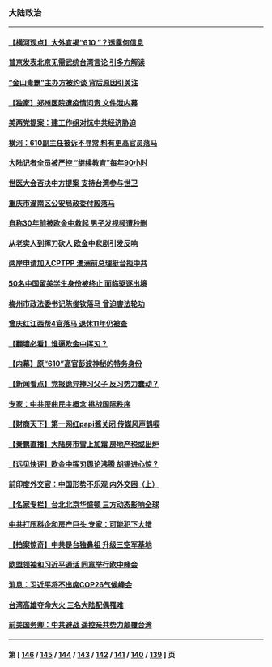 ### 大陆政治
---
#### [【横河观点】大外宣揭“610 ”？透露何信息](../../pages/ncid277/n13309418.md) 
#### [普京发表北京无需武统台湾言论 引多方解读](../../pages/ncid277/n13309275.md) 
#### [“金山毒霸”主办方被约谈 背后原因引关注](../../pages/ncid277/n13308612.md) 
#### [【独家】郑州医院遭疫情问责 文件泄内幕](../../pages/ncid277/n13307886.md) 
#### [美两党提案：建工作组对抗中共经济胁迫](../../pages/ncid277/n13308900.md) 
#### [横河：610副主任被诉不寻常 料有更高官员落马](../../pages/ncid277/n13307942.md) 
#### [大陆记者全员被严控 “继续教育”每年90小时](../../pages/ncid277/n13308542.md) 
#### [世医大会否决中方提案 支持台湾参与世卫](../../pages/ncid277/n13308354.md) 
#### [重庆市潼南区公安局政委付毅落马](../../pages/ncid277/n13308498.md) 
#### [自称30年前被欧金中救起 男子发视频遭秒删](../../pages/ncid277/n13308441.md) 
#### [从老实人到挥刀砍人 欧金中悲剧引发反响](../../pages/ncid277/n13308057.md) 
#### [两岸申请加入CPTPP 澳洲前总理挺台拒中共](../../pages/ncid277/n13308122.md) 
#### [50名中国留美学生身份被终止 面临驱逐出境](../../pages/ncid277/n13308259.md) 
#### [梅州市政法委书记陈俊钦落马 曾迫害法轮功](../../pages/ncid277/n13308240.md) 
#### [曾庆红江西帮4官落马 退休11年仍被查](../../pages/ncid277/n13308097.md) 
#### [【翻墙必看】谁逼欧金中挥刃？](../../pages/ncid277/n13307920.md) 
#### [【内幕】原“610”高官彭波神秘的特务身份](../../pages/ncid277/n13307745.md) 
#### [【新闻看点】党报诡异捧习父子 反习势力蠢动？](../../pages/ncid277/n13307664.md) 
#### [专家：中共歪曲民主概念 挑战国际秩序](../../pages/ncid277/n13307620.md) 
#### [【财商天下】第一网红papi酱关闭 传媒风声鹤唳](../../pages/ncid277/n13307272.md) 
#### [【秦鹏直播】大陆房市雪上加霜 房地产税或出炉](../../pages/ncid277/n13307697.md) 
#### [【远见快评】欧金中挥刃舆论沸腾 胡锡进心惊？](../../pages/ncid277/n13307682.md) 
#### [前印度外交官：中国形势不乐观 内外交困（上）](../../pages/ncid277/n13307574.md) 
#### [【名家专栏】台北北京华盛顿 三方动态影响全球](../../pages/ncid277/n13306869.md) 
#### [中共打压科企和房产巨头 专家：可能犯下大错](../../pages/ncid277/n13307566.md) 
#### [【拍案惊奇】中共是台独鼻祖 升级三空军基地](../../pages/ncid277/n13307016.md) 
#### [欧盟领袖和习近平通话 同意举行欧中峰会](../../pages/ncid277/n13307157.md) 
#### [消息：习近平将不出席COP26气候峰会](../../pages/ncid277/n13307076.md) 
#### [台湾高雄夺命大火 三名大陆配偶罹难](../../pages/ncid277/n13306644.md) 
#### [前美国务卿：中共避战 遥控亲共势力颠覆台湾](../../pages/ncid277/n13306690.md) 

---
#### 第 [ [146](./146.md) / [145](./145.md) / [144](./144.md) / [143](./143.md) / [142](./142.md) / [141](./141.md) / [140](./140.md) / [139](./139.md) ] 页
